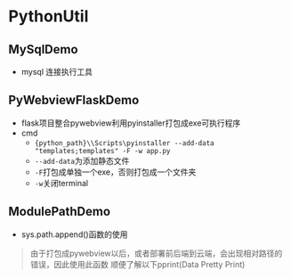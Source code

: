 # PythonUtil

## MySqlDemo
- mysql 连接执行工具

## PyWebviewFlaskDemo
- flask项目整合pywebview利用pyinstaller打包成exe可执行程序
- cmd
    - `{python_path}\\Scripts\pyinstaller --add-data "templates;templates" -F -w app.py`
    - `--add-data`为添加静态文件
    - `-F`打包成单独一个exe，否则打包成一个文件夹
    - `-w`关闭terminal

## ModulePathDemo
- sys.path.append()函数的使用
> 由于打包成pywebview以后，或者部署前后端到云端，会出现相对路径的错误，因此使用此函数
> 顺便了解以下pprint(Data Pretty Print)